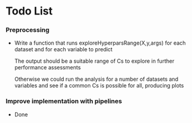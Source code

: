 # Todo List


### Preprocessing 

- Write a function that runs exploreHyperparsRange(X,y,args)
  for each dataset and for each variable to predict
  
  The output should be a suitable range of Cs to explore in further
  performance assessments
  
  Otherwise we could run the analysis for a number of datasets
  and variables and see if a common Cs is possible for all, 
  producing plots


### Improve implementation with pipelines

- Done

